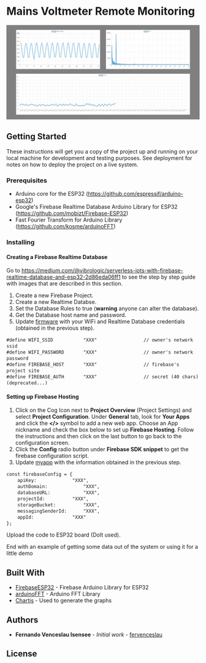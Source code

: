 # Mains Voltmeter Remote Monitoring

![Firebase Voltmeter Demo](demo/voltmeter-demo.gif)


## Getting Started

These instructions will get you a copy of the project up and running on your local machine for development and testing purposes. See deployment for notes on how to deploy the project on a live system.

### Prerequisites

* Arduino core for the ESP32 (https://github.com/espressif/arduino-esp32)
* Google's Firebase Realtime Database Arduino Library for ESP32 (https://github.com/mobizt/Firebase-ESP32)
* Fast Fourier Transform for Arduino Library (https://github.com/kosme/arduinoFFT)


### Installing




#### Creating a Firebase Realtime Database

Go to https://medium.com/@vibrologic/serverless-iots-with-firebase-realtime-database-and-esp32-2d86eda06ff1 to see the step by step guide with images that are described in this section.

1. Create a new Firebase Project.
2. Create a new Realtime Databse.
3. Set the Database Rules to true (**warning** anyone can alter the database).
4. Get the Database host name and password.
5. Update [firmware](firmware/firmware.ino) with your WiFi and Realtime Database credentials (obtained in the previous step).

```
#define WIFI_SSID           "XXX"                 // owner's network ssid
#define WIFI_PASSWORD       "XXX"                 // owner's network password
#define FIREBASE_HOST       "XXX"                 // firebase's project site
#define FIREBASE_AUTH       "XXX"                 // secret (40 chars) (deprecated...)
```

#### Setting up Firebase Hosting

1. Click on the Cog Icon next to **Project Overview** (Project Settings) and select **Project Configuration**. Under **General** tab, look for **Your Apps** and click the **</>** symbol to add a new web app. Choose an App nickname and check the box below to set up **Firebase Hosting**. Follow the instructions and then click on the last button to go back to the configuration screen.
2. Click the **Config** radio button under **Firebase SDK snippet** to get the firebase configuration script.
3. Update [myapp](firebase/public/myapp.js) with the information obtained in the previous step.

```
const firebaseConfig = {
	apiKey: 			"XXX",
	authDomain: 			"XXX",
	databaseURL: 			"XXX",
	projectId: 			"XXX",
	storageBucket: 			"XXX",
	messagingSenderId: 		"XXX",
	appId: 				"XXX"
};
```

Upload the code to ESP32 board (DoIt used).



End with an example of getting some data out of the system or using it for a little demo

<!--

## Running the tests

Explain how to run the automated tests for this system

### Break down into end to end tests

Explain what these tests test and why

```
Give an example
```

### And coding style tests

Explain what these tests test and why

```
Give an example
```

## Deployment

Add additional notes about how to deploy this on a live system

-->

## Built With

* [FirebaseESP32](https://github.com/mobizt/Firebase-ESP32) - Firebase Arduino Library for ESP32
* [arduinoFFT](https://github.com/kosme/arduinoFFT) - Arduino FFT Library
* [Chartjs](https://www.chartjs.org/) - Used to generate the graphs


## Authors

* **Fernando Venceslau Isensee** - *Initial work* - [fervenceslau](https://github.com/fervenceslau/)

## License

<!--- This project is licensed under the MIT License - see the [LICENSE.md](LICENSE.md) file for details --->

